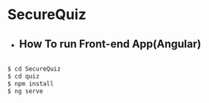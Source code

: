 # SecureQuiz
- ## How To run Front-end App(Angular)

```javascript

$ cd SecureQuiz
$ cd quiz
$ npm install
$ ng serve 
```
